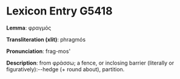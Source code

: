 # Lexicon Entry G5418

**Lemma**: φραγμός

**Transliteration (xlit)**: phragmós

**Pronunciation**: frag-mos'

**Description**:
from φράσσω; a fence, or inclosing barrier (literally or figuratively):--hedge (+ round about), partition.
